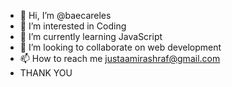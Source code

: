 - 👋 Hi, I’m @baecareles
- 👀 I’m interested in Coding
- 🌱 I’m currently learning JavaScript
- 💞️ I’m looking to collaborate on web development
- 📫 How to reach me justaamirashraf@gmail.com
- THANK YOU

<!---
baecareles/baecareles is a ✨ special ✨ repository because its `README.md` (this file) appears on your GitHub profile.
You can click the Preview link to take a look at your changes.
--->
